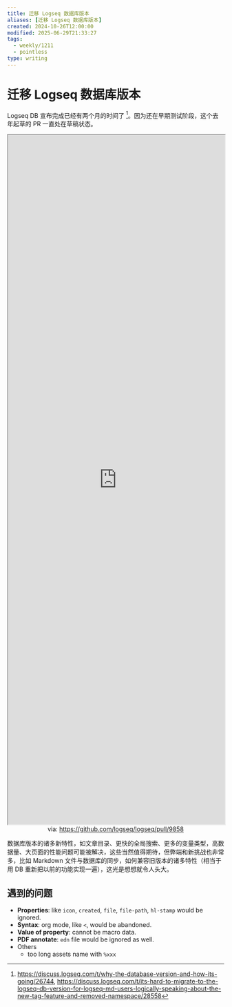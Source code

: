 ```yaml
---
title: 迁移 Logseq 数据库版本
aliases: [迁移 Logseq 数据库版本]
created: 2024-10-26T12:00:00
modified: 2025-06-29T21:33:27
tags:
  - weekly/1211
  - pointless
type: writing
---
```


# 迁移 Logseq 数据库版本

Logseq DB 宣布完成已经有两个月的时间了 [^logseq-db-done]。因为还在早期测试阶段，这个去年起草的 PR 一直处在草稿状态。

 <iframe src='https://github.com/logseq/logseq/pull/9858' style='height:40vh;width:100%' class='iframe-radius' allow='fullscreen'></iframe>
<center>via: <a href='https://github.com/logseq/logseq/pull/9858' target='_blank' class='external-link'>https://github.com/logseq/logseq/pull/9858</a></center>

数据库版本的诸多新特性，如文章目录、更快的全局搜索、更多的变量类型，高数据量、大页面的性能问题可能被解决，这些当然值得期待，但弊端和新挑战也非常多，比如 Markdown 文件与数据库的同步，如何兼容旧版本的诸多特性（相当于用 DB 重新把以前的功能实现一遍），这光是想想就令人头大。

## 遇到的问题

- **Properties**: like `icon`, `created`, `file`, `file-path`, `hl-stamp` would be ignored.
- **Syntax**: org mode, like `<`, would be abandoned.
- **Value of property**: cannot be macro data.
- **PDF annotate**: `edn` file would be ignored as well.
- Others
  - too long assets name with `%xxx`

[^logseq-db-done]: https://discuss.logseq.com/t/why-the-database-version-and-how-its-going/26744, https://discuss.logseq.com/t/its-hard-to-migrate-to-the-logseq-db-version-for-logseq-md-users-logically-speaking-about-the-new-tag-feature-and-removed-namespace/28558
